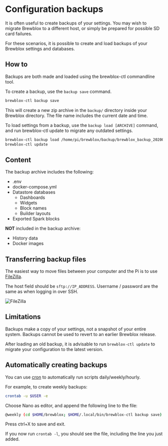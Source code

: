 # Configuration backups

It is often useful to create backups of your settings. You may wish to migrate Brewblox to a different host, or simply be prepared for possible SD card failures.

For these scenarios, it is possible to create and load backups of your Brewblox settings and databases.

## How to

Backups are both made and loaded using the brewblox-ctl commandline tool.

To create a backup, use the `backup save` command.

```sh
brewblox-ctl backup save
```

This will create a new zip archive in the `backup/` directory inside your Brewblox directory. The file name includes the current date and time.

To load settings from a backup, use the `backup load [ARCHIVE]` command,
and run brewblox-ctl update to migrate any outdated settings.

```sh
brewblox-ctl backup load /home/pi/brewblox/backup/brewblox_backup_20200303_1433.zip
brewblox-ctl update
```

## Content

The backup archive includes the following:

- .env
- docker-compose.yml
- Datastore databases
  - Dashboards
  - Widgets
  - Block names
  - Builder layouts
- Exported Spark blocks

**NOT** included in the backup archive:

- History data
- Docker images

## Transferring backup files

The easiest way to move files between your computer and the Pi is to use [FileZilla](https://filezilla-project.org/).

The host field should be `sftp://IP_ADDRESS`. Username / password are the same as when logging in over SSH.

![FileZilla](../images/filezilla.png)

## Limitations

Backups make a copy of your settings, not a snapshot of your entire system. Backups cannot be used to revert to an earlier Brewblox release.

After loading an old backup, it is advisable to run `brewblox-ctl update` to migrate your configuration to the latest version.

## Automatically creating backups

You can use [cron](https://ostechnix.com/a-beginners-guide-to-cron-jobs/) to automatically run scripts daily/weekly/hourly.

For example, to create weekly backups:

```sh
crontab -u $USER -e
```

Choose Nano as editor, and append the following line to the file:

```sh
@weekly (cd $HOME/brewblox; $HOME/.local/bin/brewblox-ctl backup save)
```

Press ctrl+X to save and exit.

If you now run `crontab -l`, you should see the file, including the line you just added.
